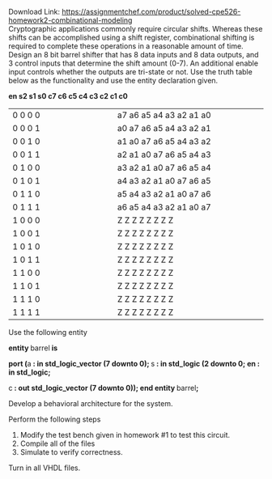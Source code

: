 Download Link: https://assignmentchef.com/product/solved-cpe526-homework2-combinational-modeling
<br>
Cryptographic applications commonly require circular shifts. Whereas these shifts can be accomplished using a shift register, combinational shifting is required to complete these operations in a reasonable amount of time. Design an 8 bit barrel shifter that has 8 data inputs and 8 data outputs, and 3 control inputs that determine the shift amount (0-7). An additional enable input controls whether the outputs are tri-state or not. Use the truth table below as the functionality and use the entity declaration given.




<strong>  en  s2  s1  s0       c7  c6  c5  c4  c3  c2  c1  c0  </strong>

<table width="474">

 <tbody>

  <tr>

   <td width="192">   0   0   0   0</td>

   <td width="282"> a7  a6  a5  a4  a3  a2  a1  a0</td>

  </tr>

  <tr>

   <td width="192">   0   0   0   1</td>

   <td width="282"> a0  a7  a6  a5  a4  a3  a2  a1</td>

  </tr>

  <tr>

   <td width="192">   0   0   1   0</td>

   <td width="282"> a1  a0  a7  a6  a5  a4  a3  a2</td>

  </tr>

  <tr>

   <td width="192">   0   0   1   1</td>

   <td width="282"> a2  a1  a0  a7  a6  a5  a4  a3</td>

  </tr>

  <tr>

   <td width="192">   0   1   0   0</td>

   <td width="282"> a3  a2  a1  a0  a7  a6  a5  a4</td>

  </tr>

  <tr>

   <td width="192">   0   1   0   1</td>

   <td width="282"> a4  a3  a2  a1  a0  a7  a6  a5</td>

  </tr>

  <tr>

   <td width="192">   0   1   1   0</td>

   <td width="282"> a5  a4  a3  a2  a1  a0  a7  a6</td>

  </tr>

  <tr>

   <td width="192">   0   1   1   1</td>

   <td width="282"> a6  a5  a4  a3  a2  a1  a0  a7</td>

  </tr>

  <tr>

   <td width="192">   1   0   0   0</td>

   <td width="282">  Z   Z   Z   Z  Z   Z   Z   Z</td>

  </tr>

  <tr>

   <td width="192">   1   0   0   1</td>

   <td width="282">  Z   Z   Z   Z  Z   Z   Z   Z</td>

  </tr>

  <tr>

   <td width="192">   1   0   1   0</td>

   <td width="282">  Z   Z   Z   Z  Z   Z   Z   Z</td>

  </tr>

  <tr>

   <td width="192">   1   0   1   1</td>

   <td width="282">  Z   Z   Z   Z  Z   Z   Z   Z</td>

  </tr>

  <tr>

   <td width="192">   1   1   0   0</td>

   <td width="282">  Z   Z   Z   Z  Z   Z   Z   Z</td>

  </tr>

  <tr>

   <td width="192">   1   1   0   1</td>

   <td width="282">  Z   Z   Z   Z  Z   Z   Z   Z</td>

  </tr>

  <tr>

   <td width="192">   1   1   1   0</td>

   <td width="282">  Z   Z   Z   Z  Z   Z   Z   Z</td>

  </tr>

  <tr>

   <td width="192">   1   1   1   1</td>

   <td width="282">  Z   Z   Z   Z  Z   Z   Z   Z</td>

  </tr>

 </tbody>

</table>




Use the following entity




<strong>entity </strong>barrel<strong> is </strong>

<strong>  port (</strong>a<strong> : in std_logic_vector (7 downto 0);          </strong>s<strong> : in std_logic (2 downto 0;        en : in std_logic; </strong>

<strong>        </strong>c<strong> : out std_logic_vector (7 downto 0)); end entity </strong>barrel<strong>; </strong>




Develop a behavioral architecture for the system.

Perform the following steps

<ol>

 <li>Modify the test bench given in homework #1 to test this circuit.</li>

 <li>Compile all of the files</li>

 <li>Simulate to verify correctness.</li>

</ol>

Turn in all VHDL files.